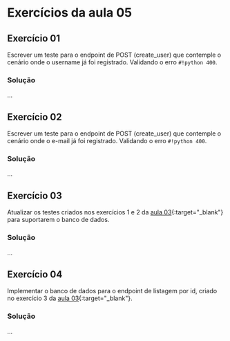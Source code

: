 # Exercícios da aula 05

## Exercício 01
Escrever um teste para o endpoint de POST (create_user) que contemple o cenário onde o username já foi registrado. Validando o erro `#!python 400`.

### Solução

...

## Exercício 02
Escrever um teste para o endpoint de POST (create_user) que contemple o cenário onde o e-mail já foi registrado. Validando o erro `#!python 400`.

### Solução

...

## Exercício 03

Atualizar os testes criados nos exercícios 1 e 2 da [aula 03](../03.md/#exercicios){:target="_blank"} para suportarem o banco de dados.

### Solução

...

## Exercício 04

Implementar o banco de dados para o endpoint de listagem por id, criado no exercício 3 da [aula 03](../03.md/#exercicios){:target="_blank"}.


### Solução

...
